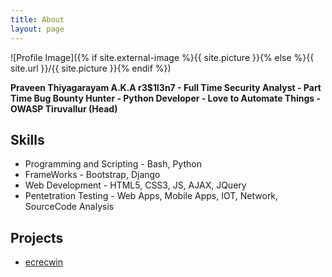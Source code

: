 ```yaml
---
title: About
layout: page
---
```

![Profile Image]({% if site.external-image %}{{ site.picture }}{% else %}{{ site.url }}/{{ site.picture }}{% endif %})

<p><b>Praveen Thiyagarayam A.K.A r3$1l3n7 - Full Time Security Analyst - Part Time Bug Bounty Hunter - Python Developer - Love to Automate Things - OWASP Tiruvallur (Head)</b></p>

<h2>Skills</h2>

<ul class="skill-list">
	<li>Programming and Scripting - Bash, Python</li>
	<li>FrameWorks - Bootstrap, Django</li>
	<li>Web Development - HTML5, CSS3, JS, AJAX, JQuery</li>
	<li>Pentetration Testing - Web Apps, Mobile Apps, IOT, Network, SourceCode Analysis</li>
</ul>

<h2>Projects</h2>

<ul>
	<li><a href="https://github.com/">ecrecwin</a></li>
</ul>
